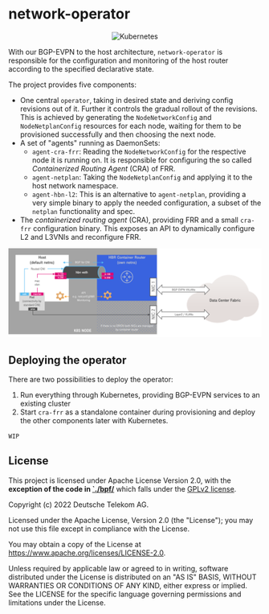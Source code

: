 # network-operator
<p align='center'>
    <img alt="Kubernetes" src="https://img.shields.io/badge/kubernetes-326ce5.svg?&style=for-the-badge&logo=kubernetes&logoColor=white">
</p>

With our BGP-EVPN to the host architecture, `network-operator` is responsible for the configuration and monitoring of the host router according to the specified declarative state.

The project provides five components:
- One central `operator`, taking in desired state and deriving config revisions out of it. Further it controls the gradual rollout of the revisions.
  This is achieved by generating the `NodeNetworkConfig` and `NodeNetplanConfig` resources for each node, waiting for them to be provisioned successfully and then choosing the next node.
- A set of "agents" running as DaemonSets:
  - `agent-cra-frr`: Reading the `NodeNetworkConfig` for the respective node it is running on.
    It is responsible for configuring the so called _Containerized Routing Agent_ (CRA) of FRR.
  - `agent-netplan`: Taking the `NodeNetplanConfig` and applying it to the host network namespace.
  - `agent-hbn-l2`: This is an alternative to `agent-netplan`, providing a very simple binary to apply the needed configuration, a subset of the `netplan` functionality and spec.
- The _containerized routing agent_ (CRA), providing FRR and a small `cra-frr` configuration binary. This exposes an API to dynamically configure L2 and L3VNIs and reconfigure FRR.

![schematic diagram of cra-frr and the host ns](./docs/cra-frr.png)

## Deploying the operator
There are two possibilities to deploy the operator:
1. Run everything through Kubernetes, providing BGP-EVPN services to an existing cluster
2. Start `cra-frr` as a standalone container during provisioning and deploy the other components later with Kubernetes.

```
WIP
```

## License

This project is licensed under Apache License Version 2.0, with the **exception of the code in [`./bpf/](./bpf/)** which falls under the [GPLv2 license](./bpf/LICENSE).

Copyright (c) 2022 Deutsche Telekom AG.

Licensed under the Apache License, Version 2.0 (the "License"); you may not use this file except in compliance with the License.

You may obtain a copy of the License at https://www.apache.org/licenses/LICENSE-2.0.

Unless required by applicable law or agreed to in writing, software distributed under the License is distributed on an "AS IS" BASIS, WITHOUT WARRANTIES OR CONDITIONS OF ANY KIND, either express or implied. See the LICENSE for the specific language governing permissions and limitations under the License.
